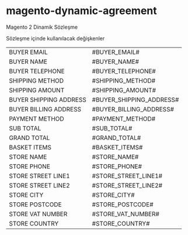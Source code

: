 # magento-dynamic-agreement
Magento 2 Dinamik Sözleşme


Sözleşme içinde kullanılacak değişkenler
<table style="width: 100%;">
<tbody>
<tr>
<td>BUYER EMAIL</td>
<td>#BUYER_EMAIL#</td>
</tr>
<tr>
<td>BUYER NAME</td>
<td>#BUYER_NAME#</td>
</tr>
<tr>
<td>BUYER TELEPHONE</td>
<td>#BUYER_TELEPHONE#</td>
</tr>
<tr>
<td>SHIPPING METHOD</td>
<td>#SHIPPING_METHOD#</td>
</tr>
<tr>
<td>SHIPPING AMOUNT</td>
<td>#SHIPPING_AMOUNT#</td>
</tr>
<tr>
<td>BUYER SHIPPING ADDRESS</td>
<td>#BUYER_SHIPPING_ADDRESS#</td>
</tr>
<tr>
<td>BUYER BILLING ADDRESS</td>
<td>#BUYER_BILLING_ADDRESS#</td>
</tr>
<tr>
<td>PAYMENT METHOD</td>
<td>#PAYMENT_METHOD#</td>
</tr>
<tr>
<td>SUB TOTAL</td>
<td>#SUB_TOTAL#</td>
</tr>
<tr>
<td>GRAND TOTAL</td>
<td>#GRAND_TOTAL#</td>
</tr>
<tr>
<td>BASKET ITEMS</td>
<td>#BASKET_ITEMS#</td>
</tr>
<tr>
<td>STORE NAME</td>
<td>#STORE_NAME#</td>
</tr>
<tr>
<td>STORE PHONE</td>
<td>#STORE_PHONE#</td>
</tr>
<tr>
<td>STORE STREET LINE1</td>
<td>#STORE_STREET_LINE1#</td>
</tr>
<tr>
<td>STORE STREET LINE2</td>
<td>#STORE_STREET_LINE2#</td>
</tr>
<tr>
<td>STORE CITY</td>
<td>#STORE_CITY#</td>
</tr>
<tr>
<td>STORE POSTCODE</td>
<td>#STORE_POSTCODE#</td>
</tr>
<tr>
<td>STORE VAT NUMBER</td>
<td>#STORE_VAT_NUMBER#</td>
</tr>
<tr>
<td>STORE COUNTRY</td>
<td>#STORE_COUNTRY#</td>
</tr>
</tbody>
</table>
